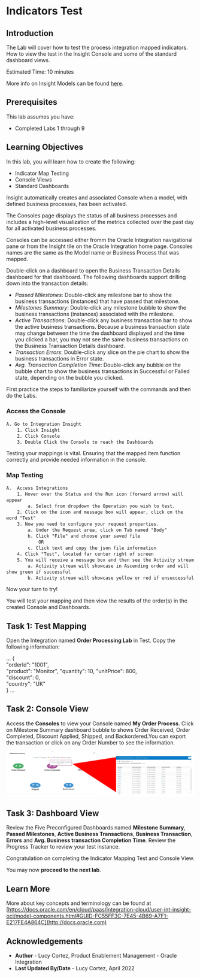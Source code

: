# Indicators Test

## Introduction

The Lab will cover how to test the process integration mapped indicators. How to view the test in the Insight Console and some of the standard dashboard views.

Estimated Time: 10 minutes

More info on Insight Models can be found [here](https://docs.oracle.com/en/cloud/paas/integration-cloud/user-int-insight-oci/work-models-integration-insight.html).

## Prerequisites

This lab assumes you have:

- Completed Labs 1 through 9

## Learning Objectives

In this lab, you will learn how to create the following:

- Indicator Map Testing
- Console Views
- Standard Dashboards

Insight automatically creates and associated Console when a model, with defined business processes, has been activated.

The Consoles page displays the status of all business processes and includes a high-level visualization of the metrics collected over the past day for all activated business processes.

Consoles can be accessed either fromm the Oracle Integration navigational pane or from the Insight tile on the Oracle Integration home page. Consoles names are the same as the Model name or Business Process that was mapped.

Double-click on a dashboard to open the Business Transaction Details dashboard for that dashboard. The following dashboards support drilling down into the transaction details:
* *Passed Milestones*: Double-click any milestone bar to show the business transactions (instances) that have passed that milestone.
* *Milestones Summary*: Double-click any milestone bubble to show the business transactions (instances) associated with the milestone.
* *Active Transactions*: Double-click any business transaction bar to show the active business transactions. Because a business transaction state may change between the time the dashboard displayed and the time you clicked a bar, you may not see the same business transactions on the Business Transaction Details dashboard.
* *Transaction Errors*: Double-click any slice on the pie chart to show the business transactions in Error state.
* *Avg. Transaction Completion Time*: Double-click any bubble on the bubble chart to show the business transactions in Successful or Failed state, depending on the bubble you clicked.

First practice the steps to familiarize yourself with the commands and then do the Labs.

### Access the Console

    A. Go to Integration Insight    
        1. Click Insight
        2. Click Console
        3. Double Click the Console to reach the Dashboards
Testing your mappings is vital. Ensuring that the mapped item function correctly and provide needed information in the console.  

### Map Testing

    A.  Access Integrations  
        1. Hover over the Status and the Run icon (forward arrow) will appear
            a. Select from dropdown the Operation you wish to test. 
        2. Click on the icon and message box will appear, click on the word "Test"
        3. Now you need to configure your request properties.
            a. Under the Request area, click on Tab named "Body" 
            b. Click "File" and choose your saved file 
                OR 
            c. Click text and copy the json file information
        4. Click "Test", located far center right of screen
        5. You will receive a message box and then see the Activity stream 
            a. Activity stream will showcase in Ascending order and will show green if successful
            b. Activity stream will showcase yellow or red if unsuccessful

Now your turn to try!

You will test your mapping and then view the results of the order(s) in the created Console and Dashboards.

## Task 1: Test Mapping

Open the Integration named **Order Processing Lab** in Test.  Copy the following information:

...
    </copy>
{  
"orderId": "1001",  
"product": "Monitor",
"quantity": 10,
"unitPrice": 800,  
"discount": 0,  
"country": "UK"  
}
    </copy>
...

## Task 2: Console View

Access the **Consoles** to view your Console named **My Order Process**. Click on Milestone Summary dashboard bubble to shows Order Received, Order Completed, Discount Applied, Shipped, and Backordered.You can export the transaction or click on any Order Number to see the information.

![Milestone Summary](./images/milestonesummary.png " ")
    
## Task 3: Dashboard View

Review the Five Preconfigured Dashboards named **Milestone Summary**, **Passed Milestones**, **Active Business Transactions**, **Business Transaction**, **Errors** and **Avg. Business transaction Completion Time**.
Review the Progress Tracker to review your test instance.

Congratulation on completing the Indicator Mapping Test and Console View.

You may now **proceed to the next lab**.

## Learn More

More about key concepts and terminology can be found at [https://docs.oracle.com/en/cloud/paas/integration-cloud/user-int-insight-oci/model-components.html#GUID-FC55FF3C-7E45-4B69-A7F1-E217FE4A864C](http://docs.oracle.com)

## Acknowledgements

* **Author** - Lucy Cortez, Product Enablement Management - Oracle Integration
* **Last Updated By/Date** - Lucy Cortez, April 2022
